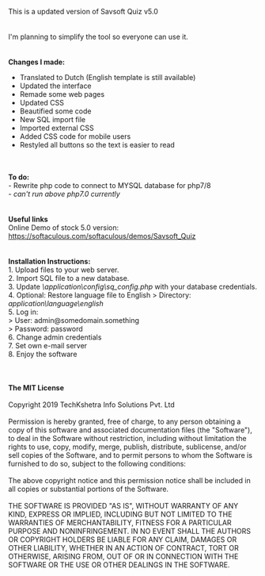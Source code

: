 This is a updated version of Savsoft Quiz v5.0
<br>
<br>
<br>
I'm planning to simplify the tool so everyone can use it.
<br>
<br>
<br>
<strong>Changes I made:</strong>
- Translated to Dutch (English template is still available)
- Updated the interface
- Remade some web pages
- Updated CSS
- Beautified some code
- New SQL import file
- Imported external CSS
- Added CSS code for mobile users
- Restyled all buttons so the text is easier to read
<br>
<br>
<strong>To do:</strong><br>
- Rewrite php code to connect to MYSQL database for php7/8 <br>
- <i>can't run above php7.0 currently</i>
<br>
<br>
<br>
<strong>Useful links</strong>
<br> 
Online Demo of stock 5.0 version: <a href="https://softaculous.com/softaculous/demos/Savsoft_Quiz" target="onlindedemo">https://softaculous.com/softaculous/demos/Savsoft_Quiz</a> 
<br>
<br> 
<br>
<strong>Installation Instructions:</strong><br>
1. Upload files to your web server.<br>
2. Import SQL file to a new database.<br>
3. Update <i>\application\config\sq_config.php</i> with your database credentials.<br>
4. Optional: Restore language file to English > Directory: <i>application\language\english</i><br>
5. Log in:<br>
>    User: admin@somedomain.something<br>
>    Password: password<br>
6. Change admin credentials<br>
7. Set own e-mail server<br>
8. Enjoy the software<br>
<br>
<br>
<br>
<strong>The MIT License</strong>
<br> 
<br> 
Copyright 2019 TechKshetra Info Solutions Pvt. Ltd
<br> 
<br> 
Permission is hereby granted, free of charge, to any person obtaining a copy of this software and associated documentation files (the "Software"), to deal in the Software without restriction, including without limitation the rights to use, copy, modify, merge, publish, distribute, sublicense, and/or sell copies of the Software, and to permit persons to whom the Software is furnished to do so, subject to the following conditions:
<br>
<br>
The above copyright notice and this permission notice shall be included in all copies or substantial portions of the Software.
<br>
<br>
THE SOFTWARE IS PROVIDED "AS IS", WITHOUT WARRANTY OF ANY KIND, EXPRESS OR IMPLIED, INCLUDING BUT NOT LIMITED TO THE WARRANTIES OF MERCHANTABILITY, FITNESS FOR A PARTICULAR PURPOSE AND NONINFRINGEMENT. IN NO EVENT SHALL THE AUTHORS OR COPYRIGHT HOLDERS BE LIABLE FOR ANY CLAIM, DAMAGES OR OTHER LIABILITY, WHETHER IN AN ACTION OF CONTRACT, TORT OR OTHERWISE, ARISING FROM, OUT OF OR IN CONNECTION WITH THE SOFTWARE OR THE USE OR OTHER DEALINGS IN THE SOFTWARE.
<br>
<br>
<br>
